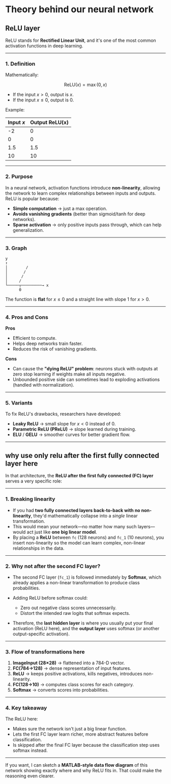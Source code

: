 # Theory behind our neural network


## ReLU layer 

ReLU stands for **Rectified Linear Unit**, and it's one of the most common activation functions in deep learning.

---

### 1. Definition

Mathematically:

$$
\text{ReLU}(x) = \max(0, x)
$$

* If the input $x > 0$, output is $x$.
* If the input $x \le 0$, output is $0$.

Example:

| Input $x$ | Output ReLU(x) |
| --------- | -------------- |
| -2        | 0              |
| 0         | 0              |
| 1.5       | 1.5            |
| 10        | 10             |

---

### 2. Purpose

In a neural network, activation functions introduce **non-linearity**, allowing the network to learn complex relationships between inputs and outputs.
ReLU is popular because:

* **Simple computation** → just a max operation.
* **Avoids vanishing gradients** (better than sigmoid/tanh for deep networks).
* **Sparse activation** → only positive inputs pass through, which can help generalization.

---

### 3. Graph

```
y
↑
│        /
│       /
│      /
│     /
└─────┬─────────→ x
      0
```

The function is **flat** for $x \le 0$ and a straight line with slope 1 for $x > 0$.

---

### 4. Pros and Cons

**Pros**

* Efficient to compute.
* Helps deep networks train faster.
* Reduces the risk of vanishing gradients.

**Cons**

* Can cause the **"dying ReLU" problem**: neurons stuck with outputs at zero stop learning if weights make all inputs negative.
* Unbounded positive side can sometimes lead to exploding activations (handled with normalization).

---

### 5. Variants

To fix ReLU's drawbacks, researchers have developed:

* **Leaky ReLU** → small slope for $x < 0$ instead of 0.
* **Parametric ReLU (PReLU)** → slope learned during training.
* **ELU** / **GELU** → smoother curves for better gradient flow.

---

## why use only relu after the first fully connected layer here

In that architecture, the **ReLU after the first fully connected (FC) layer** serves a very specific role:

---

### 1. **Breaking linearity**

* If you had **two fully connected layers back-to-back with no non-linearity**, they'd mathematically collapse into a *single* linear transformation.
* This would mean your network—no matter how many such layers—would act just like **one big linear model**.
* By placing a **ReLU** between `fc` (128 neurons) and `fc_1` (10 neurons), you insert non-linearity so the model can learn complex, non-linear relationships in the data.

---

### 2. **Why not after the second FC layer?**

* The second FC layer (`fc_1`) is followed immediately by **Softmax**, which already applies a non-linear transformation to produce class probabilities.
* Adding ReLU before softmax could:

  * Zero out negative class scores unnecessarily.
  * Distort the intended raw logits that softmax expects.
* Therefore, the **last hidden layer** is where you usually put your final activation (ReLU here), and the **output layer** uses softmax (or another output-specific activation).

---

### 3. **Flow of transformations here**

1. **ImageInput (28×28)** → flattened into a 784-D vector.
2. **FC(784→128)** → dense representation of input features.
3. **ReLU** → keeps positive activations, kills negatives, introduces non-linearity.
4. **FC(128→10)** → computes class scores for each category.
5. **Softmax** → converts scores into probabilities.

---

### 4. **Key takeaway**

The ReLU here:

* Makes sure the network isn't just a big linear function.
* Lets the first FC layer learn richer, more abstract features before classification.
* Is skipped after the final FC layer because the classification step uses softmax instead.

---

If you want, I can sketch a **MATLAB-style data flow diagram** of this network showing exactly where and why ReLU fits in. That could make the reasoning even clearer.
